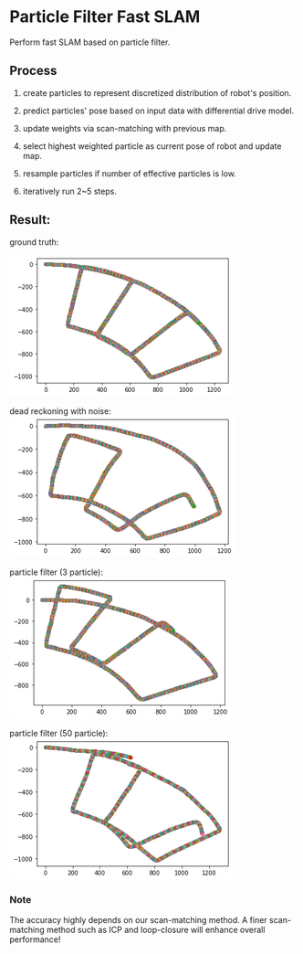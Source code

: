 # Particle Filter Fast SLAM
Perform fast SLAM based on particle filter.

## Process
1. create particles to represent discretized distribution of robot's position.

2. predict particles' pose based on input data with differential drive model.

3. update weights via scan-matching with previous map.

4. select highest weighted particle as current pose of robot and update map.

5. resample particles if number of effective particles is low.

6. iteratively run 2~5 steps.

## Result:
ground truth:

![Alt text](pic/noiseless.png "GT")

dead reckoning with noise:
![Alt text](pic/motion_withNoise_0.1_0.05.png "motion_withNoise")

particle filter (3 particle):
![Alt text](pic/3PF.png "3PF")

particle filter (50 particle):
![Alt text](pic/50PF.png "50PF")

### Note
The accuracy highly depends on our scan-matching method. A finer scan-matching method such as ICP and loop-closure will enhance overall performance! 
